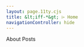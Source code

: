 ```yaml
---
layout: page.11ty.cjs
title: &lt;iff-*&gt; ⌲ Home
navigationController: hide
---
```


<iff-grid-layout layout="1" style="min-height: 60vh; padding-top: 10vh;">
        <iff-sliding-text></iff-sliding-text>
</iff-grid-layout>

<iff-grid-layout layout="1-1" style="justify-items: center; min-height: max(30vh, 15rem);padding-top: 2.5rem;">
    <iff-background-clip style="--iff-hover__font--color: black;">
    <iff-icon-text icon="end" href="/about"><iff-text slot="text" styling="paragraph-slim">About</iff-text>
    </iff-icon-text>
    </iff-background-clip>
    <iff-background-clip style="--iff-hover__font--color: black;">
    <iff-icon-text icon="end" href="/project"><iff-text slot="text" styling="paragraph-slim">Posts</iff-text></iff-icon-text>
    </iff-background-clip>
</iff-grid-layout>

